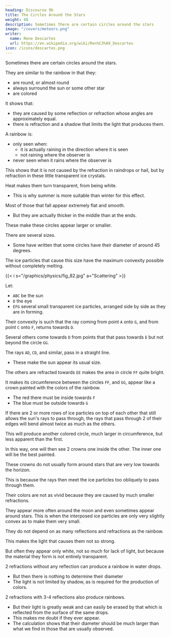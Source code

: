 ```yaml
---
heading: Discourse 9b
title: The Circles Around the Stars
weight: 48
description: Sometimes there are certain circles around the stars
image: "/covers/meteors.png"
writer:
  name: Rene Descartes
  url: https://en.wikipedia.org/wiki/Ren%C3%A9_Descartes
icon: /icons/descartes.png
---
```



Sometimes there are certain circles around the stars.

<!-- , which I should not omit to explain. -->

They are similar to the rainbow in that they:
- are round, or almost round
- always surround the sun or some other star
- are colored

It shows that:
- they are caused by some reflection or refraction whose angles are approximately equal. 
- there is refraction and a shadow that limits the light that produces them.


A rainbow is:
- only seen when:
  - it is actually raining in the direction where it is seen
  - not raining where the observer is
- never seen when it rains where the observer is


This shows that it is not caused by the refraction in raindrops or hail, but by refraction in these little transparent ice crystals.

 <!-- which have been mentioned above. -->

<!-- For one cannot imagine in the clouds any other cause capable of such an effect. And  -->

<!-- If such ice crystals are never seen to fall except when it is cold, reason assures us that they still form in all seasons.  -->

Heat makes them turn transparent, from being white.
- This is why summer is more suitable than winter for this effect.
 <!-- Even because it takes some heat to make them turn from white as they are at the beginning to , as is required for this effect, it is likely that -->


Most of those that fall appear extremely flat and smooth. 
- But they are actually thicker in the middle than at the ends. 

These make these circles appear larger or smaller.

There are several sizes.
- Some have written that some circles have their diameter of around 45 degrees.

The ice particles that cause this size have the maximum convexity possible without completely melting.

 <!-- that is most ordinary to them, and which is perhaps also the greatest that they are accustomed to acquire  -->

{{< i s="/graphics/physics/fig_82.jpg" a="Scattering" >}}

Let:
- `ABC` be the sun
- `D` the eye
- `EFG` several small transparent ice particles, arranged side by side as they are in forming.

Their convexity is such that the ray coming from point `A` onto `G`, and from point `C` onto  `F`, returns towards `D`.

Several others come towards `D` from points that that pass towards `E` but not beyond the circle `GG`.

The rays `AD`, `CD`, and similar, pass in a straight line.
- These make the sun appear its usual size.

The others are refracted towards `EE` makes the area in circle `FF` quite bright.

It makes its circumference between the circles `FF`, and `GG`, appear like a crown painted with the colors of the rainbow.
- The red there must be inside towards `F`
- The blue must be outside towards `G`

<!-- , just as it is customary to observe. -->

If there are 2 or more rows of ice particles on top of each other that still allows the sun's rays to pass through, the rays that pass through 2 of their edges will bend almost twice as much as the others.

This will produce another colored circle, much larger in circumference, but less apparent than the first.

In this way, one will then see 2 crowns one inside the other. The inner one will be the best painted. 

<!-- As has also been sometimes observed. -->

These crowns do not usually form around stars that are very low towards the horizon. 

This is because the rays then meet the ice particles too obliquely to pass through them.

Their colors are not as vivid because they are caused by much smaller refractions.

They appear more often around the moon and even sometimes appear around stars. This is when the interposed ice particles are only very slightly convex as to make them very small.

They do not depend on as many reflections and refractions as the rainbow.

This makes the light that causes them not so strong.

But often they appear only white, not so much for lack of light, but because the material they form is not entirely transparent.

<!-- One could well imagine a few others that would form in imitation of the rainbow in water drops, namely first by  -->

2 refractions without any reflection can produce a rainbow in water drops. 
- But then there is nothing to determine their diameter
- The light is not limited by shadow, as is required for the production of colors.

2 refractions with 3-4 reflections also produce rainbows.
- But their light is greatly weak and can easily be erased by that which is reflected from the surface of the same drops.
- This makes me doubt if they ever appear.
- The calculation shows that their diameter should be much larger than what we find in those that are usually observed.

